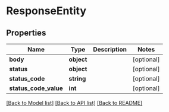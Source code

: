# ResponseEntity

## Properties
Name | Type | Description | Notes
------------ | ------------- | ------------- | -------------
**body** | **object** |  | [optional] 
**status** | **object** |  | [optional] 
**status_code** | **string** |  | [optional] 
**status_code_value** | **int** |  | [optional] 

[[Back to Model list]](../README.md#documentation-for-models) [[Back to API list]](../README.md#documentation-for-api-endpoints) [[Back to README]](../README.md)


